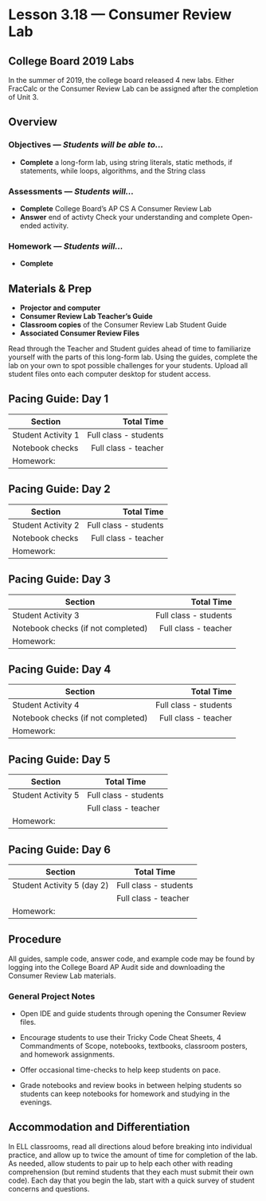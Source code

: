 Lesson 3.18 — Consumer Review Lab
====================================================================================================

College Board 2019 Labs
--------
In the summer of 2019, the college board released 4 new labs.  Either FracCalc or the Consumer Review Lab can be assigned after the completion of Unit 3.

Overview
--------
### Objectives — _Students will be able to…_
- **Complete** a long-form lab, using string literals, static methods, if statements, while loops, algorithms, and the String class

### Assessments — _Students will…_
- **Complete** College Board’s AP CS A Consumer Review Lab
- **Answer** end of activty Check your understanding and complete Open-ended activity.

### Homework — _Students will…_
- **Complete** 


Materials & Prep
----------------
- **Projector and computer**
- **Consumer Review Lab Teacher’s Guide**
- **Classroom copies** of the Consumer Review Lab Student Guide
- **Associated Consumer Review Files**

Read through the Teacher and Student guides ahead of time to familiarize yourself with the parts of
this long-form lab. Using the guides, complete the lab on your own to spot possible challenges for
your students. Upload all student files onto each computer desktop for student access.


Pacing Guide: Day 1
-------------------
| Section                                | Total Time            |
|----------------------------------------|----------------------:|
| Student Activity 1                     | Full class - students |
| Notebook checks                        | Full class - teacher  |
| Homework:  |   |

Pacing Guide: Day 2
-------------------
| Section                                        | Total Time            |
|------------------------------------------------|----------------------:|
| Student Activity 2                             | Full class - students |
| Notebook checks                                | Full class - teacher  |
| Homework:  |    |

Pacing Guide: Day 3
-------------------
| Section                                         | Total Time            |
|-------------------------------------------------|----------------------:|
| Student Activity 3                              | Full class - students |
| Notebook checks (if not completed)              | Full class - teacher  |
| Homework:  |    |

Pacing Guide: Day 4
-------------------
| Section                               | Total Time            |
|---------------------------------------|----------------------:|
| Student Activity 4                    | Full class - students |
| Notebook checks (if not completed)    | Full class - teacher  |
| Homework:  |    |

Pacing Guide: Day 5
-------------------
| Section                            | Total Time            |
|------------------------------------|-----------------------|
| Student Activity 5                 | Full class - students |
|                                    | Full class - teacher  |
| Homework:  |    |

Pacing Guide: Day 6
-------------------
| Section                            | Total Time            |
|------------------------------------|-----------------------|
| Student Activity 5  (day 2)        | Full class - students |
|                                    | Full class - teacher  |
| Homework:  |    |

Procedure
---------
All guides, sample code, answer code, and example code may be found by logging into the College Board AP Audit side and downloading the Consumer Review Lab materials.


### General Project Notes
- Open IDE and guide students through opening the Consumer Review files.

- Encourage students to use their Tricky Code Cheat Sheets, 4 Commandments of Scope, notebooks,
  textbooks, classroom posters, and homework assignments.

- Offer occasional time-checks to help keep students on pace.

- Grade notebooks and review books in between helping students so students can keep notebooks for
  homework and studying in the evenings.


Accommodation and Differentiation
---------------------------------
In ELL classrooms, read all directions aloud before breaking into individual practice, and allow up
to twice the amount of time for completion of the lab. As needed, allow students to pair up to help
each other with reading comprehension (but remind students that they each must submit their own
code). Each day that you begin the lab, start with a quick survey of student concerns and questions.
